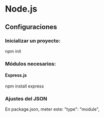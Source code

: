 # Node.js

## Configuraciones

### Inicializar un proyecto:

npm init

### Módulos necesarios:

#### Express.js

npm install express

### Ajustes del JSON

En package.json, meter este:
"type": "module",
